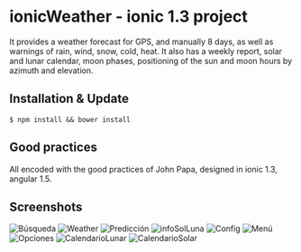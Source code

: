 # ionicWeather - ionic 1.3 project
It provides a weather forecast for GPS, and manually 8 days, as well as warnings of rain, wind, snow, cold, heat.
It also has a weekly report, solar and lunar calendar, moon phases, positioning of the sun and moon hours by azimuth and elevation.


## Installation & Update
```
$ npm install && bower install
```


## Good practices
All encoded with the good practices of John Papa, designed in ionic 1.3, angular 1.5.


## Screenshots
![Búsqueda](/screenshots/busqueda.png)
![Weather](/screenshots/weather.png)
![Predicción](/screenshots/prediccion.png)
![infoSolLuna](/screenshots/infoSolLuna.png)
![Config](/screenshots/config.png)
![Menú](/screenshots/menu.png)
![Opciones](/screenshots/opciones.png)
![CalendarioLunar](/screenshots/calendarioLunar.png)
![CalendarioSolar](/screenshots/calendarioSolar.png)

